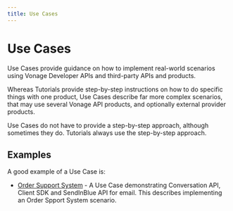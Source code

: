 ```yaml
---
title: Use Cases
---
```


# Use Cases

Use Cases provide guidance on how to implement real-world scenarios using Vonage Developer APIs and third-party APIs and products.

Whereas Tutorials provide step-by-step instructions on how to do specific things with one product, Use Cases describe far more complex scenarios, that may use several Vonage API products, and optionally external provider products.

Use Cases do not have to provide a step-by-step approach, although sometimes they do. Tutorials always use the step-by-step approach.

## Examples

A good example of a Use Case is:

* [Order Support System](https://developer.nexmo.com/use-cases/client-sdk-sendinblue-order-confirm) - A Use Case demonstrating Conversation API, Client SDK and SendInBlue API for email. This describes implementing an Order Spport System scenario.
